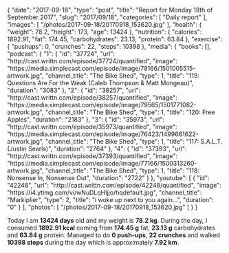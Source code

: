 {
    "date": "2017-09-18",
    "type": "post",
    "title": "Report for Monday 18th of September 2017",
    "slug": "2017\/09\/18",
    "categories": [
        "Daily report"
    ],
    "images": [
        "\/photos\/2017-09-18\/20170918_153620.jpg"
    ],
    "health": {
        "weight": 78.2,
        "height": 173,
        "age": 13424
    },
    "nutrition": {
        "calories": 1892.91,
        "fat": 174.45,
        "carbohydrates": 23.13,
        "protein": 63.84
    },
    "exercise": {
        "pushups": 0,
        "crunches": 22,
        "steps": 10398
    },
    "media": {
        "books": [],
        "podcast": {
            "1": {
                "id": "37724",
                "url": "http:\/\/cast.writtn.com\/episode\/37724\/quantified",
                "image": "https:\/\/media.simplecast.com\/episode\/image\/78166\/1501005515-artwork.jpg",
                "channel_title": "The Bike Shed",
                "type": 1,
                "title": "119: Questions Are For the Weak (Caleb Thompson & Matt Mongeau)",
                "duration": "3083"
            },
            "2": {
                "id": "38257",
                "url": "http:\/\/cast.writtn.com\/episode\/38257\/quantified",
                "image": "https:\/\/media.simplecast.com\/episode\/image\/79565\/1501771082-artwork.jpg",
                "channel_title": "The Bike Shed",
                "type": 1,
                "title": "120: Free Apples",
                "duration": "2183"
            },
            "3": {
                "id": "35973",
                "url": "http:\/\/cast.writtn.com\/episode\/35973\/quantified",
                "image": "https:\/\/media.simplecast.com\/episode\/image\/76423\/1499661622-artwork.jpg",
                "channel_title": "The Bike Shed",
                "type": 1,
                "title": "117: S.A.L.T. (Justin Searls)",
                "duration": "2764"
            },
            "4": {
                "id": "37393",
                "url": "http:\/\/cast.writtn.com\/episode\/37393\/quantified",
                "image": "https:\/\/media.simplecast.com\/episode\/image\/77166\/1500313260-artwork.jpg",
                "channel_title": "The Bike Shed",
                "type": 1,
                "title": "118: Nonsense In, Nonsense Out",
                "duration": "2722"
            }
        },
        "youtube": [
            {
                "id": "42248",
                "url": "http:\/\/cast.writtn.com\/episode\/42248\/quantified",
                "image": "https:\/\/i4.ytimg.com\/vi\/wNuDLqHIjjo\/hqdefault.jpg",
                "channel_title": "Markiplier",
                "type": 2,
                "title": "i woke up next to you again...",
                "duration": "0"
            }
        ],
        "photos": [
            "\/photos\/2017-09-18\/20170918_153620.jpg"
        ]
    }
}

Today I am <strong>13424 days</strong> old and my weight is <strong>78.2 kg</strong>. During the day, I consumed <strong>1892.91 kcal</strong> coming from <strong>174.45 g</strong> fat, <strong>23.13 g</strong> carbohydrates and <strong>63.84 g</strong> protein. Managed to do <strong>0 push-ups</strong>, <strong>22 crunches</strong> and walked <strong>10398 steps</strong> during the day which is approximately <strong>7.92 km</strong>.